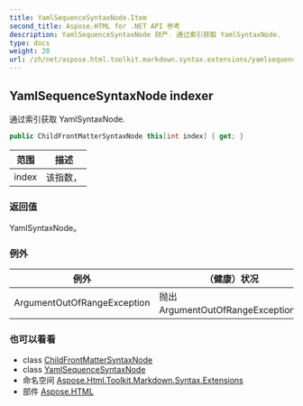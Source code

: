```yaml
---
title: YamlSequenceSyntaxNode.Item
second_title: Aspose.HTML for .NET API 参考
description: YamlSequenceSyntaxNode 财产. 通过索引获取 YamlSyntaxNode.
type: docs
weight: 20
url: /zh/net/aspose.html.toolkit.markdown.syntax.extensions/yamlsequencesyntaxnode/item/
---
```

## YamlSequenceSyntaxNode indexer

通过索引获取 YamlSyntaxNode.

```csharp
public ChildFrontMatterSyntaxNode this[int index] { get; }
```

| 范围 | 描述 |
| --- | --- |
| index | 该指数， |

### 返回值

YamlSyntaxNode。

### 例外

| 例外 | （健康）状况 |
| --- | --- |
| ArgumentOutOfRangeException | 抛出 ArgumentOutOfRangeException。 |

### 也可以看看

* class [ChildFrontMatterSyntaxNode](../../childfrontmattersyntaxnode/)
* class [YamlSequenceSyntaxNode](../)
* 命名空间 [Aspose.Html.Toolkit.Markdown.Syntax.Extensions](../../yamlsequencesyntaxnode/)
* 部件 [Aspose.HTML](../../../)


